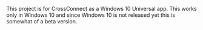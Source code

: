 This project is for CrossConnect as a Windows 10 Universal app.  This works only in Windows 10 and since Windows 10 is not released yet this is somewhat of a beta version.
